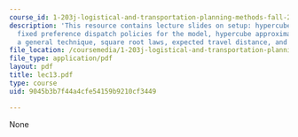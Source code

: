 ```yaml
---
course_id: 1-203j-logistical-and-transportation-planning-methods-fall-2006
description: 'This resource contains lecture slides on setup: hypercube queueing model,
  fixed preference dispatch policies for the model, hypercube approximation procedure:
  a general technique, square root laws, expected travel distance, and Jensen''s inequality.'
file_location: /coursemedia/1-203j-logistical-and-transportation-planning-methods-fall-2006/9045b3b7f44a4cfe54159b9210cf3449_lec13.pdf
file_type: application/pdf
layout: pdf
title: lec13.pdf
type: course
uid: 9045b3b7f44a4cfe54159b9210cf3449

---
```

None